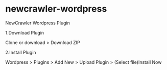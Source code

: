 # newcrawler-wordpress
NewCrawler Wordpress Plugin

1.Download Plugin

Clone or download > Download ZIP

2.Install Plugin

Wordpress > Plugins > Add New > Upload Plugin > (Select file)Install Now
